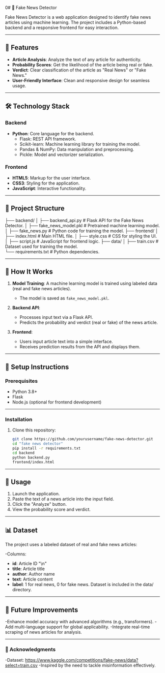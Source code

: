 0# 📰 Fake News Detector

Fake News Detector is a web application designed to identify fake news articles using machine learning. The project includes a Python-based backend and a responsive frontend for easy interaction.

---

## 🚀 Features

- **Article Analysis**: Analyze the text of any article for authenticity.
- **Probability Scores**: Get the likelihood of the article being real or fake.
- **Verdict**: Clear classification of the article as "Real News" or "Fake News."
- **User-Friendly Interface**: Clean and responsive design for seamless usage.

---

## 🛠️ Technology Stack

### Backend
- **Python**: Core language for the backend.
  - Flask: REST API framework.
  - Scikit-learn: Machine learning library for training the model.
  - Pandas & NumPy: Data manipulation and preprocessing.
  - Pickle: Model and vectorizer serialization.

### Frontend
- **HTML5**: Markup for the user interface.
- **CSS3**: Styling for the application.
- **JavaScript**: Interactive functionality.

---

## 📂 Project Structure

├── backend/
│   ├── backend_api.py                # Flask API for the Fake News Detector.
│   ├── fake_news_model.pkl           # Pretrained machine learning model.
│   ├── fake_news.py                  # Python code for training the model.
├── frontend/
│   ├── index.html                    # Main HTML file.
│   ├── style.css                     # CSS for styling the UI.
│   ├── script.js                     # JavaScript for frontend logic.
├── data/
│   ├── train.csv                     # Dataset used for training the model.             
└── requirements.txt                  # Python dependencies.


---

## 🧠 How It Works

1. **Model Training**: A machine learning model is trained using labeled data (real and fake news articles). 
   - The model is saved as `fake_news_model.pkl`.

2. **Backend API**:
   - Processes input text via a Flask API.
   - Predicts the probability and verdict (real or fake) of the news article.

3. **Frontend**:
   - Users input article text into a simple interface.
   - Receives prediction results from the API and displays them.

---

## 🔧 Setup Instructions

### Prerequisites
- Python 3.8+
- Flask
- Node.js (optional for frontend development)

---
### Installation

1. Clone this repository:
   ```bash
   git clone https://github.com/yourusername/fake-news-detector.git
   cd "fake news detector"
   pip install -r requirements.txt     
   cd backend
   python backend.py
   frontend/index.html
---   
## 📝 Usage

1. Launch the application.
2. Paste the text of a news article into the input field.
3. Click the "Analyze" button.
4. View the probability score and verdict.

---
## 📊 Dataset

The project uses a labeled dataset of real and fake news articles:

-Columns:
 - **id**: Article ID "\n"
 - **title**: Article title
 - **author**: Author name
 - **text**: Article content
 - **label**: 1 for real news, 0 for fake news.
Dataset is included in the data/ directory.

---
## 🎯 Future Improvements

-Enhance model accuracy with advanced algorithms (e.g., transformers).
-Add multi-language support for global applicability.
-Integrate real-time scraping of news articles for analysis.

---
### 🙌 Acknowledgments
-Dataset: https://www.kaggle.com/competitions/fake-news/data?select=train.csv
-Inspired by the need to tackle misinformation effectively.
